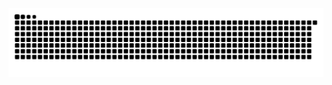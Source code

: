 

<div align="center">
  <img src="https://raw.githubusercontent.com/Igor0Santana/Igor0Santana/output/github-contribution-grid-snake.svg" alt="snake">
</div>
